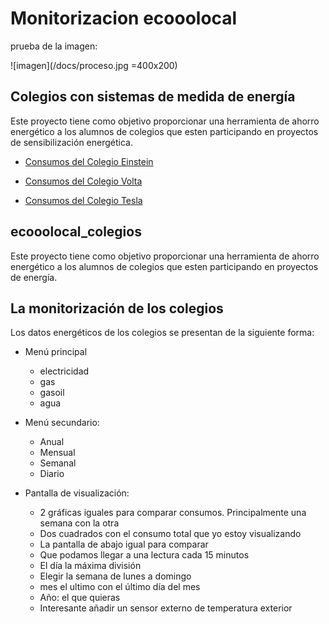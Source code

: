 # Monitorizacion ecooolocal
 prueba de la imagen:

![imagen](/docs/proceso.jpg =400x200)

## Colegios con sistemas de medida de energía

Este proyecto tiene como objetivo proporcionar una herramienta de ahorro energético a los alumnos de colegios que esten participando en proyectos de sensibilización energética.

* [Consumos del Colegio Einstein](http://91.121.222.125/emoncms/dashboard/view?id=25)

* [Consumos del Colegio Volta](http://91.121.222.125/emoncms/dashboard/view?id=26)

* [Consumos del Colegio Tesla](http://91.121.222.125/emoncms/dashboard/view?id=25)


## ecooolocal_colegios
Este proyecto tiene como objetivo proporcionar una herramienta de ahorro energético a los alumnos de colegios que esten participando en proyectos de energía. 
## La monitorización de los colegios
Los datos energéticos de los colegios se presentan de la siguiente forma:

* Menú principal
    * electricidad 
    * gas
    * gasoil
    * agua
    
* Menú secundario:
    * Anual 
    * Mensual
    * Semanal 
    * Diario

* Pantalla de visualización:
    * 2 gráficas iguales para comparar consumos. Principalmente una semana con la otra
    * Dos cuadrados con el consumo total que yo estoy visualizando
    * La pantalla de abajo igual para comparar
    * Que podamos llegar a una lectura cada 15 minutos
    * El día la máxima división
    * Elegir la semana de lunes a domingo
    * mes el ultimo con el último día del mes
    * Año: el que quieras
    * Interesante añadir un sensor externo de temperatura exterior
